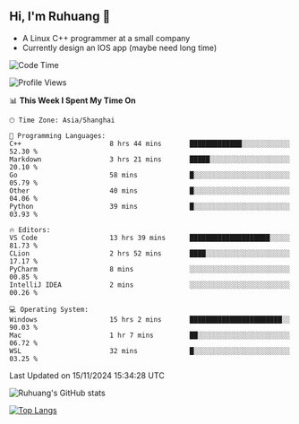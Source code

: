 ## Hi, I'm Ruhuang 👋

- A Linux C++ programmer at a small company
- Currently design an IOS app (maybe need long time)

<!--START_SECTION:waka-->
![Code Time](http://img.shields.io/badge/Code%20Time-137%20hrs%2033%20mins-blue)

![Profile Views](http://img.shields.io/badge/Profile%20Views-29-blue)

📊 **This Week I Spent My Time On** 

```text
🕑︎ Time Zone: Asia/Shanghai

💬 Programming Languages: 
C++                      8 hrs 44 mins       █████████████░░░░░░░░░░░░   52.30 % 
Markdown                 3 hrs 21 mins       █████░░░░░░░░░░░░░░░░░░░░   20.10 % 
Go                       58 mins             █░░░░░░░░░░░░░░░░░░░░░░░░   05.79 % 
Other                    40 mins             █░░░░░░░░░░░░░░░░░░░░░░░░   04.06 % 
Python                   39 mins             █░░░░░░░░░░░░░░░░░░░░░░░░   03.93 % 

🔥 Editors: 
VS Code                  13 hrs 39 mins      ████████████████████░░░░░   81.73 % 
CLion                    2 hrs 52 mins       ████░░░░░░░░░░░░░░░░░░░░░   17.17 % 
PyCharm                  8 mins              ░░░░░░░░░░░░░░░░░░░░░░░░░   00.85 % 
IntelliJ IDEA            2 mins              ░░░░░░░░░░░░░░░░░░░░░░░░░   00.26 % 

💻 Operating System: 
Windows                  15 hrs 2 mins       ███████████████████████░░   90.03 % 
Mac                      1 hr 7 mins         ██░░░░░░░░░░░░░░░░░░░░░░░   06.72 % 
WSL                      32 mins             █░░░░░░░░░░░░░░░░░░░░░░░░   03.25 % 
```


 Last Updated on 15/11/2024 15:34:28 UTC
<!--END_SECTION:waka-->

![Ruhuang's GitHub stats](https://github-readme-stats.vercel.app/api?username=ruhuang2001&count_private=true&hide_title=true&show_icons=true&theme=vue)

[![Top Langs](https://github-readme-stats.vercel.app/api/top-langs/?username=ruhuang2001&layout=compact)](https://github.com/anuraghazra/github-readme-stats)
